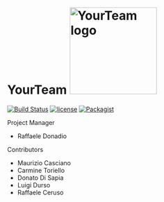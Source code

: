 YourTeam
<img src="http://i.imgur.com/MnIVP5r.png" alt="YourTeam logo" width="200px" height="200px">
========================
[![Build Status](https://travis-ci.org/izio7/YourTeam.svg?branch=master)](https://travis-ci.org/izio7/YourTeam)
[![license](https://img.shields.io/github/license/izio7/YourTeam.svg)]()
[![Packagist](https://img.shields.io/packagist/v/izio7/YourTeam.svg)]()

Project Manager
* Raffaele Donadio

Contributors
* Maurizio Casciano
* Carmine Toriello
* Donato Di Sapia
* Luigi Durso
* Raffaele Ceruso